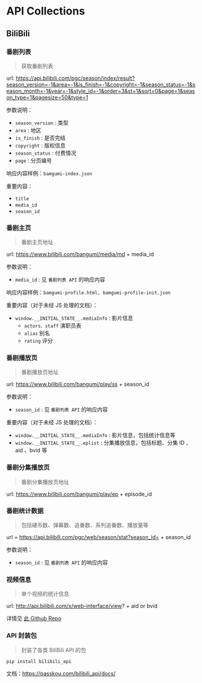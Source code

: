 # API Collections

## BiliBili

### 番剧列表

> 获取番剧列表

url: https://api.bilibili.com/pgc/season/index/result?season_version=-1&area=-1&is_finish=-1&copyright=-1&season_status=-1&season_month=-1&year=-1&style_id=-1&order=3&st=1&sort=0&page=1&season_type=1&pagesize=50&type=1

参数说明：

- `season_version` : 类型
- `area` : 地区
- `is_finish` : 是否完结
- `copyright` : 版权信息
- `season_status` : 付费情况
- `page` : 分页编号

响应内容样例：`bamgumi-index.json`

重要内容：

- `title`
- `media_id`
- `season_id`

### 番剧主页

> 番剧主页地址

url: https://www.bilibili.com/bangumi/media/md + media_id

参数说明：

- `media_id` : 见 `番剧列表 API` 的响应内容

响应内容样例：`bamgumi-profile.html, bamgumi-profile-init.json`

重要内容（对于未经 JS 处理的文档）：

- `window.__INITIAL_STATE__.mediaInfo` : 影片信息
  - `actors、staff` 演职员表
  - `alias` 别名
  - `rating` 评分

### 番剧播放页

> 番剧播放页地址

url: https://www.bilibili.com/bangumi/play/ss + season_id

参数说明：

- `season_id` : 见 `番剧列表 API` 的响应内容

重要内容（对于未经 JS 处理的文档）：

- `window.__INITIAL_STATE__.mediaInfo` : 影片信息，包括统计信息等
- `window.__INITIAL_STATE__.eplist` : 分集播放信息，包括标题、分集 ID 、aid 、bvid 等

### 番剧分集播放页

> 番剧分集播放页地址

url: https://www.bilibili.com/bangumi/play/ep + episode_id

### 番剧统计数据

> 包括硬币数、弹幕数、追番数、系列追番数、播放量等

url = https://api.bilibili.com/pgc/web/season/stat?season_id= + season_id

参数说明：

- `season_id` : 见 `番剧列表 API` 的响应内容

### 视频信息

> 单个视频的统计信息

url: http://api.bilibili.com/x/web-interface/view? + aid or bvid

详情见 [此 Github Repo](https://github.com/SocialSisterYi/bilibili-API-collect/blob/master/video/info.md)


### API 封装包

> 封装了各类 BiliBili API 的包

```shell
pip install bilibili_api
```

文档：https://passkou.com/bilibili_api/docs/
